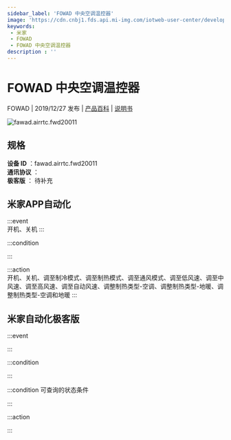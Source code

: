 ```yaml
---
sidebar_label: 'FOWAD 中央空调温控器'
image: 'https://cdn.cnbj1.fds.api.mi-img.com/iotweb-user-center/developer_1678870989391NAyYmRK8.png?GalaxyAccessKeyId=AKVGLQWBOVIRQ3XLEW&Expires=9223372036854775807&Signature=g3QFrJrvF/y0HdnV8ONzDSCZZgo='
keywords: 
 - 米家
 - FOWAD
 - FOWAD 中央空调温控器
description : ''
---
```

# FOWAD 中央空调温控器

FOWAD | 2019/12/27 发布 | [产品百科](https://home.mi.com/webapp/content/baike/product/index.html?model=fawad.airrtc.fwd20011/) | [说明书](https://home.mi.com/views/introduction.html?model=fawad.airrtc.fwd20011&region=cn)

![fawad.airrtc.fwd20011](https://cdn.cnbj1.fds.api.mi-img.com/iotweb-user-center/developer_1678870989391NAyYmRK8.png?GalaxyAccessKeyId=AKVGLQWBOVIRQ3XLEW&Expires=9223372036854775807&Signature=g3QFrJrvF/y0HdnV8ONzDSCZZgo=)

## 规格  
> 
**设备 ID** ：fawad.airrtc.fwd20011  
**通讯协议** ：  
**极客版**  ： 待补充 


## 米家APP自动化  

:::event  
开机、关机
:::

:::condition  

:::

:::action   
开机、关机、调至制冷模式、调至制热模式、调至通风模式、调至低风速、调至中风速、调至高风速、调至自动风速、调整制热类型-空调、调整制热类型-地暖、调整制热类型-空调和地暖
:::

## 米家自动化极客版  

:::event  

:::

:::condition  

:::

:::condition 可查询的状态条件  

:::

:::action  

:::

        
